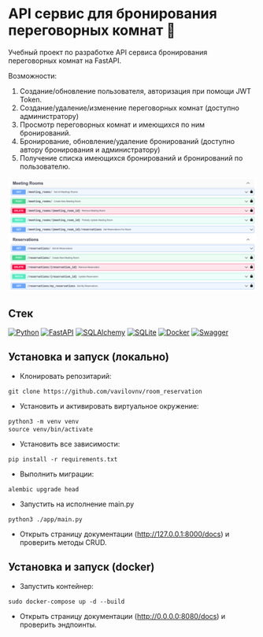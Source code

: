 # API сервис для бронирования переговорных комнат 🏢

Учебный проект по разработке API сервиса бронирования переговорных комнат на FastAPI.

Возможности:
1. Создание/обновление пользователя, авторизация при помощи JWT Token.
2. Создание/удаление/изменение переговорных комнат (доступно администратору)
3. Просмотр переговорных комнат и имеющихся по ним бронирований.
4. Бронирование, обновление/удаление бронирований (доступно автору бронирования и администратору)
5. Получение списка имеющихся бронирований и бронирований по пользователю. 

<img src="docs/api.png" alt="API example">

## Стек

[![Python][Python-badge]][Python-url]
[![FastAPI][FastAPI-badge]][FastAPI-url]
[![SQLAlchemy][SQLAlchemy-badge]][SQLAlchemy-url]
[![SQLite][SQLite-badge]][SQLite-url]
[![Docker][Docker-badge]][Docker-url]
[![Swagger][Swagger-badge]][Swagger-url]

## Установка и запуск (локально)

* Клонировать репозитарий:
```
git clone https://github.com/vavilovnv/room_reservation
```
* Установить и активировать виртуальное окружение:
```
python3 -m venv venv
source venv/bin/activate
```
* Установить все зависимости:
```
pip install -r requirements.txt
```
* Выполнить миграции:
```
alembic upgrade head
```
* Запустить на исполнение main.py
```
python3 ./app/main.py
```
* Открыть страницу документации (http://127.0.0.1:8000/docs) и проверить методы CRUD.

## Установка и запуск (docker)

* Запустить контейнер:
```
sudo docker-compose up -d --build
```
* Открыть страницу документации (http://0.0.0.0:8080/docs) и проверить эндпоинты.

<!-- MARKDOWN BADGES & URLs -->
[Python-badge]: https://img.shields.io/badge/python%203.9+-3670A0?style=for-the-badge&logo=python&logoColor=ffdd54

[Python-url]: https://www.python.org/

[FastAPI-badge]: https://img.shields.io/badge/FastAPI-005571?style=for-the-badge&logo=fastapi

[FastAPI-url]: https://fastapi.tiangolo.com/

[SQLAlchemy-badge]: https://img.shields.io/badge/sqlalchemy-fbfbfb?style=for-the-badge

[SQLAlchemy-url]: https://www.sqlalchemy.org/

[SQLite-badge]: https://img.shields.io/badge/SQLite-07405E?style=for-the-badge&logo=sqlite&logoColor=white

[SQLite-url]: https://sqlite.org/index.html

[Docker-badge]: https://img.shields.io/badge/docker-%230db7ed.svg?style=for-the-badge&logo=docker&logoColor=white

[Docker-url]: https://www.docker.com/

[Swagger-badge]: https://img.shields.io/badge/-Swagger-%23Clojure?style=for-the-badge&logo=swagger&logoColor=white

[Swagger-url]: https://swagger.io/
